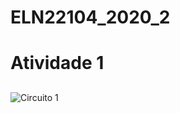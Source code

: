 # ELN22104_2020_2


# Atividade 1
## 


![Circuito 1](https://github.com/Hentherlyn-Walter/ELN22104_2020_2/blob/main/Hentherlyn%20Walter/Atividade_1/Figura%201.PNG)
